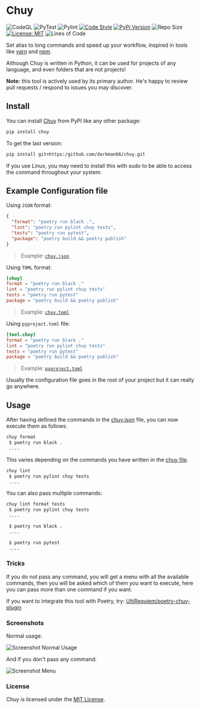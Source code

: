 # Chuy

![CodeQL](https://github.com/UltiRequiem/chuy/workflows/CodeQL/badge.svg)
![PyTest](https://github.com/UltiRequiem/chuy/workflows/PyTest/badge.svg)
![Pylint](https://github.com/UltiRequiem/chuy/workflows/Pylint/badge.svg)
[![Code Style](https://img.shields.io/badge/Code%20Style-Black-000000.svg)](https://github.com/psf/black)
[![PyPi Version](https://img.shields.io/pypi/v/chuy)](https://pypi.org/project/chuy)
![Repo Size](https://img.shields.io/github/repo-size/ultirequiem/chuy?style=flat-square&label=Repo)
[![License: MIT](https://img.shields.io/badge/License-MIT-blue.svg)](https://opensource.org/licenses/MIT)
![Lines of Code](https://img.shields.io/tokei/lines/github.com/UltiRequiem/chuy?color=blue&label=Total%20Lines)

Set alias to long commands and speed up your workflow,
inspired in tools like [yarn](https://yarnpkg.com) and [npm](https://github.com/npm/cli).

Although Chuy is written in Python, it can be used for projects of any language,
and even folders that are not projects!

**Note:** this tool is actively used by its primary author.
He's happy to review pull requests / respond to issues you may discover.

## Install

You can install [Chuy](https://pypi.org/project/chuy) from PyPI like any other package:

```bash
pip install chuy
```

To get the last version:

```bash
pip install git+https:/github.com/darkman66/chuy.git
```

If you use Linux, you may need to install this with sudo to
be able to access the command throughout your system.

## Example Configuration file

Using `JSON` format:

```json
{
  "format": "poetry run black .",
  "lint": "poetry run pylint chuy tests",
  "tests": "poetry run pytest",
  "package": "poetry build && poetry publish"
}
```

> Example: [`chuy.json`](./chuy.json)

Using `TOML` format:

```toml
[chuy]
format = "poetry run black ."
lint = "poetry run pylint chuy tests"
tests = "poetry run pytest"
package = "poetry build && poetry publish"
```

> Example: [`chuy.toml`](./chuy.toml)

Using `pyproject.toml` file:

```toml
[tool.chuy]
format = "poetry run black ."
lint = "poetry run pylint chuy tests"
tests = "poetry run pytest"
package = "poetry build && poetry publish"
```

> Example: [`pyproject.toml`](./pyproject.toml)

Usually the configuration file goes in the root of your project but it can really go anywhere.

## Usage

After having defined the commands in the [chuy.json](#example-configuration-file) file,
you can now execute them as follows:

```bash
chuy format
 $ poetry run black .
 ....
```

This varies depending on the commands you
have written in the [chuy file](#example-configuration-file).

```bash
chuy lint
 $ poetry run pylint chuy tests
 ....
```

You can also pass multiple commands:

```bash
chuy lint format tests
 $ poetry run pylint chuy tests
 ....

 $ poetry run black .
 ....

 $ poetry run pytest
 ....
```

### Tricks

If you do not pass any command, you will get a menu with all the available commands,
then you will be asked which of them you want to execute,
here you can pass more than one command if you want.

If you want to integrate this tool with Poetry, try: [UltiRequiem/poetry-chuy-plugin](https://github.com/UltiRequiem/poetry-chuy-plugin)

### Screenshots

Normal usage:

![Screenshot Normal Usage](https://i.imgur.com/sOu86gu.png)

And if you don't pass any command:

![Screenshot Menu](https://i.imgur.com/nFd4Bz9.png)

### License

Chuy is licensed under the [MIT License](./LICENSE).
